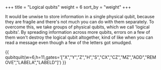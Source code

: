 +++
title = "Logical qubits"
weight = 6
sort_by = "weight"
+++


It would be unwise to store information in a single physical qubit, because they are fragile and there's not much you can do with them separately. To overcome this, we take groups of physical qubits, which we call 'logical qubits'. By spreading information across more qubits, errors on a few of them won't destroy the logical qubit altogether, kind of like when you can read a message even though a few of the letters got smudged.



{{ qubitquilt(w=6,h=11,gates='["X","Y","Z","H","S","CX","CZ","MZ","ADD","REMOVE","LABELA","LABELD"]') }}
